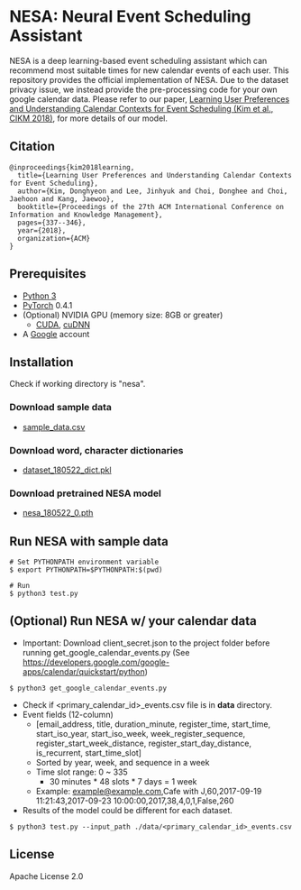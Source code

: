 # NESA: Neural Event Scheduling Assistant
NESA is a deep learning-based event scheduling assistant which can recommend most suitable times for new calendar events of each user. This repository provides the official implementation of NESA. Due to the dataset privacy issue, we instead provide the pre-processing code for your own google calendar data. Please refer to our paper, [Learning User Preferences and Understanding Calendar Contexts for Event Scheduling (Kim et al., CIKM 2018)](https://arxiv.org/abs/1809.01316), for more details of our model.

## Citation
```
@inproceedings{kim2018learning,
  title={Learning User Preferences and Understanding Calendar Contexts for Event Scheduling},
  author={Kim, Donghyeon and Lee, Jinhyuk and Choi, Donghee and Choi, Jaehoon and Kang, Jaewoo},
  booktitle={Proceedings of the 27th ACM International Conference on Information and Knowledge Management},
  pages={337--346},
  year={2018},
  organization={ACM}
}
```

## Prerequisites
* [Python 3](https://www.python.org/downloads/)
* [PyTorch](http://pytorch.org/) 0.4.1
* (Optional) NVIDIA GPU (memory size: 8GB or greater)
    * [CUDA](https://developer.nvidia.com/cuda-downloads), [cuDNN](https://developer.nvidia.com/cudnn)
* A [Google](https://www.google.com) account

## Installation
Check if working directory is "nesa".

### Download sample data
- [sample_data.csv](http://gofile.me/6pN25/RzLIg9T9E)

### Download word, character dictionaries
- [dataset_180522_dict.pkl](http://gofile.me/6pN25/xCHU9Cmt3)

### Download pretrained NESA model
- [nesa_180522_0.pth](http://gofile.me/6pN25/nAZbCQ5cx)

## Run NESA with sample data
```
# Set PYTHONPATH environment variable
$ export PYTHONPATH=$PYTHONPATH:$(pwd)

# Run
$ python3 test.py
```

## (Optional) Run NESA w/ your calendar data
* Important: Download client_secret.json to the project folder before running get_google_calendar_events.py
(See https://developers.google.com/google-apps/calendar/quickstart/python)
```
$ python3 get_google_calendar_events.py
```
* Check if <primary_calendar_id>_events.csv file is in __data__ directory.
* Event fields (12-column)
    * \[email_address, title, duration_minute, register_time, start_time, start_iso_year, start_iso_week, week_register_sequence, register_start_week_distance, register_start_day_distance, is_recurrent, start_time_slot\]
    * Sorted by year, week, and sequence in a week
    * Time slot range: 0 ~ 335
        * 30 minutes * 48 slots * 7 days = 1 week
    * Example: example@example.com,Cafe with J,60,2017-09-19 11:21:43,2017-09-23 10:00:00,2017,38,4,0,1,False,260
* Results of the model could be different for each dataset.
```
$ python3 test.py --input_path ./data/<primary_calendar_id>_events.csv
```

## License
Apache License 2.0
